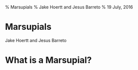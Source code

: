 % Marsupials
% Jake Hoertt and Jesus Barreto
% 19 July, 2016

# Marsupials
Jake Hoertt and Jesus Barreto

# What is a Marsupial?
<aside class= " A Marsupial is a pouched mammal that gives birth to an undeveloped fetus"